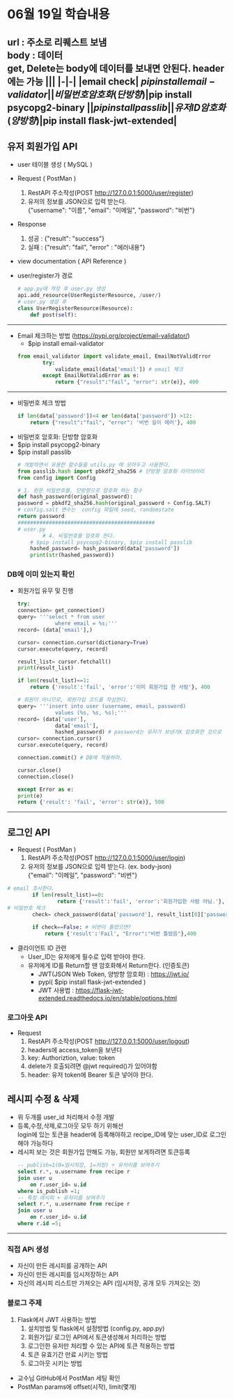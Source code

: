 #  06월 19일 학습내용
url : 주소로 리퀘스트 보냄  
body : 데이터  
get, Delete는 body에 데이터를 보내면 안된다. header에는 가능
|||
|-|-|
|email check| $pip install email-validator|
|비밀번호 암호화(단방향)|$pip install psycopg2-binary
||$pip install passlib|
|유저 ID 암호화(양방향)|$pip install flask-jwt-extended|
---

## 유저 회원가입 API
- user 테이블 생성 ( MySQL )
- Request ( PostMan )
  1. RestAPI 주소작성(POST http://127.0.0.1:5000/user/register)  
  2. 유저의 정보를 JSON으로 입력 받는다.  
    {"username": "이름", "email": "이메일", "password": "비번"}
- Response
  1. 성공 : {"result": "success"}
  2. 실패 : {"result": "fail", "error" : "에러내용"}

- view documentation ( API Reference )
- user/register가 경로
    ```python
    # app.py에 작성 후 user.py 생성
    api.add_resource(UserRegisterResource, /user/)
    # user.py 생성 후
    class UserRegisterResource(Resource):
        def post(self):
    ```
---
- Email 체크하는 방법 (https://pypi.org/project/email-validator/)  
    - $pip install email-validator
    ```python
    from email_validator import validate_email, EmailNotValidError
            try:
                validate_email(data['email']) # email 체크
            except EmailNotValidError as e:
                return {"result":"fail", "error": str(e)}, 400
    ```
---
- 비밀번호 체크 방법
    ```python
    if len(data['password'])<4 or len(data['password']) >12:
        return {"result":"fail", "error": '비번 길이 에러'}, 400 
    ```
- 비밀번호 암호화: 단방향 암호화
- $pip install psycopg2-binary
- $pip install passlib
    ```python
    # 개발하면서 유용한 함수들을 utils.py 에 모아두고 사용한다.
    from passlib.hash import pbkdf2_sha256 # 단방향 암호화 라이브러리
    from config import Config

    # 1. 원문 비밀번호를, 단방향으로 암호화 하는 함수
    def hash_password(original_password):
    password = pbkdf2_sha256.hash(original_password + Config.SALT)
    # config.salt 변수는  config 파일에 seed, randomstate
    return password
    ############################################
    # user.py
            # 4. 비밀번호를 암호화 한다.
        # $pip install psycopg2-binary, $pip install passlib
        hashed_password= hash_password(data['password'])
        print(str(hashed_password))
    ```

### DB에 이미 있는지 확인
- 회원가입 유무 및 진행
    ```python
    try:
    connection= get_connection()
    query= '''select * from user
                where email = %s;'''
    record= (data['email'],)

    cursor= connection.cursor(dictionary=True)
    cursor.execute(query, record)

    result_list= cursor.fetchall()
    print(result_list)

    if len(result_list)==1:
        return {'result':'fail', 'error':'이미 회원가입 한 사람'}, 400

    # 회원이 아니므로, 회원가입 코드를 작성한다.
    query= '''insert into user (username, email, password)
                values (%s, %s, %s);'''
    record= (data['user'],
                data['email'],
                hashed_password) # password는 유저가 보낸거X 암호화한 것으로
    cursor= connection.cursor()
    cursor.execute(query, record)

    connection.commit() # DB에 적용하라.

    cursor.close()
    connection.close()

    except Error as e:
    print(e)
    return {'result': 'fail', 'error': str(e)}, 500
    ```
---


## 로그인 API
- Request ( PostMan )
  1. RestAPI 주소작성(POST http://127.0.0.1:5000/user/login)  
  2. 유저의 정보를 JSON으로 입력 받는다. (ex. body-json)  
{"email": "이메일", "password": "비번"}

```python
# email 조사한다.
        if len(result_list)==0:
                return {'result':'fail', 'error':'회원가입한 사람 아님.'}, 400
# 비밀번호 체크
        check= check_password(data['password'], result_list[0]['password'])
        
        if check==False: # 비번이 틀렸으면?
            return {'result':'Fail', "Error":"비번 틀렸음"},400
```
- 클라이언트 ID 관련
  - User_ID는 유저에게 필수로 입력 받아야 한다.
  - 유저에게 ID를 Return할 땐 암호화해서 Return한다. (인증토큰)
    - JWT(JSON Web Token, 양방향 암호화) : https://jwt.io/
    - pypl( $pip install flask-jwt-extended )
    - JWT 사용법 : https://flask-jwt-extended.readthedocs.io/en/stable/options.html  

### 로그아웃 API
- Request
  1. RestAPI 주소작성(POST http://127.0.0.1:5000/user/logout)
  2. headers에 access_token을 보낸다
  3. key: Authoriztion, value: token
  4. delete가 호출되려면 @jwt required()가 있어야함
  5. header: 유저 token에 Bearer 토큰 넣어야 한다.

## 레시피 수정 & 삭제
- 위 두개를 user_id 처리해서 수정 개발
- 등록,수정,삭제,로그아웃 모두 하기 위해선  
login에 있는 토큰을 header에 등록해야하고 recipe_ID에 맞는 user_ID로 로그인해야 가능하다
- 레시피 보는 것은 회원가입 안해도 가능, 회원만 보게하려면 토큰등록
    ```sql
    -- publish=1(0=임시저장, 1=저장) + 유저이름 보여주기
    select r.*, u.username from recipe r
    join user u
        on r.user_id= u.id
    where is_publish =1;
    -- 특정 레시피 + 유저이름 보여주기
    select r.*, u.username from recipe r
    join user u
        on r.user_id= u.id
    where r.id =5;
    ```

---
### 직접 APi 생성
- 자신이 만든 레시피를 공개하는 API
- 자신이 만든 레시피를 임시저장하는 API
- 자신의 레시피 리스트만 가져오는 API (임시저장, 공개 모두 가져오는 것)

### 블로그 주제
1. Flask에서 JWT 사용하는 방법
   1. 설치방법 및 flask에서 설정방법 (config.py, app.py)
   2. 회원가입/ 로그인 API에서 토큰생성해서 처리하는 방법
   3. 로그인한 유저만 처리할 수 있는 API에 토큰 적용하는 방법
   4. 토큰 유효기간 만료 시키는 방법
   5. 로그아웃 시키는 방법

- 교수님 GitHub에서 PostMan 세팅 확인
- PostMan params에 offset(시작), limit(몇개)